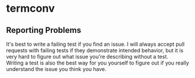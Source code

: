 # termconv


## Reporting Problems

It's best to write a failing test if you find an issue.  I will always
accept pull requests with failing tests if they demonstrate intended
behavior, but it is very hard to figure out what issue you're describing
without a test.  
Writing a test is also the best way for you yourself to figure out if
you really understand the issue you think you have.
